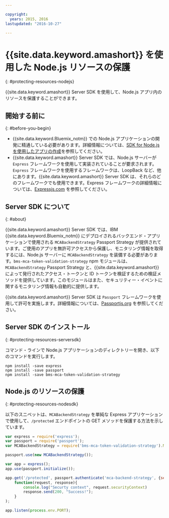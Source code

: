 ```yaml
---

copyright:
  years: 2015, 2016
lastupdated: "2016-10-27"

---
```


# {{site.data.keyword.amashort}} を使用した Node.js リソースの保護
{: #protecting-resources-nodejs}


{{site.data.keyword.amashort}} Server SDK を使用して、Node.js アプリ内のリソースを保護することができます。

## 開始する前に
{: #before-you-begin}

* {{site.data.keyword.Bluemix_notm}} での Node.js アプリケーションの開発に精通している必要があります。詳細情報については、[SDK for Node.js を使用したアプリの作成](https://console.{DomainName}/docs/runtimes/nodejs/index.html#nodejs_runtime)を参照してください。
* {{site.data.keyword.amashort}} Server SDK では、Node.js サーバーが `Express` フレームワークを使用して実装されていることが要求されます。`Express` フレームワークを使用するフレームワークは、LoopBack など、他にあります。{{site.data.keyword.amashort}} Server SDK は、それらのどのフレームワークでも使用できます。Express フレームワークの詳細情報については、[Expressjs.com](http://expressjs.com/) を参照してください。

## Server SDK について
{: #about}

{{site.data.keyword.amashort}} Server SDK では、IBM {{site.data.keyword.Bluemix_notm}} にデプロイされるバックエンド・アプリケーションで使用される `MCABackendStrategy` Passport Strategy が提供されています。ご使用のアプリを無許可アクセスから保護し、モニタリング情報を取得するには、Node.js サーバーに `MCABackendStrategy` を装備する必要があります。`bms-mca-token-validation-strategy` npm モジュールは、`MCABackendStrategy` Passport Strategy と、{{site.data.keyword.amashort}} によって発行されたアクセス・トークンと ID トークンを検証するための検証メソッドを提供しています。このモジュールはまた、セキュリティー・イベントに関するモニタリング情報も自動的に提供します。

{{site.data.keyword.amashort}} Server SDK は `Passport` フレームワークを使用して許可を実施します。詳細情報については、[Passportjs.org](http://passportjs.org/) を参照してください。

## Server SDK のインストール
{: #protecting-resources-serversdk}

コマンド・ラインで Node.js アプリケーションのディレクトリーを開き、以下のコマンドを実行します。

```
npm install -save express
npm install -save passport
npm install -save bms-mca-token-validation-strategy
```

## Node.js のリソースの保護
{: #protecting-resources-nodesdk}

以下のスニペットは、`MCABackendStrategy` を単純な Express アプリケーションで使用して、`/protected` エンドポイントの GET メソッドを保護する方法を示しています。

```JavaScript
var express = require('express');
var passport = require('passport');
var MCABackendStrategy = require('bms-mca-token-validation-strategy').MCABackendStrategy;

passport.use(new MCABackendStrategy());

var app = express();
app.use(passport.initialize());

app.get('/protected', passport.authenticate('mca-backend-strategy', {session: false }),
    function(request, response){
		console.log("Securty context", request.securityContext)    
		response.send(200, "Success!");
    }
);

app.listen(process.env.PORT);
```
